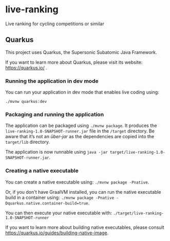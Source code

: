 # live-ranking
Live ranking for cycling competitions or similar


## Quarkus

This project uses Quarkus, the Supersonic Subatomic Java Framework.

If you want to learn more about Quarkus, please visit its website: https://quarkus.io/ .

### Running the application in dev mode

You can run your application in dev mode that enables live coding using:
```
./mvnw quarkus:dev
```

### Packaging and running the application

The application can be packaged using `./mvnw package`.
It produces the `live-ranking-1.0-SNAPSHOT-runner.jar` file in the `/target` directory.
Be aware that it’s not an _über-jar_ as the dependencies are copied into the `target/lib` directory.

The application is now runnable using `java -jar target/live-ranking-1.0-SNAPSHOT-runner.jar`.

### Creating a native executable

You can create a native executable using: `./mvnw package -Pnative`.

Or, if you don't have GraalVM installed, you can run the native executable build in a container using: `./mvnw package -Pnative -Dquarkus.native.container-build=true`.

You can then execute your native executable with: `./target/live-ranking-1.0-SNAPSHOT-runner`

If you want to learn more about building native executables, please consult https://quarkus.io/guides/building-native-image.
